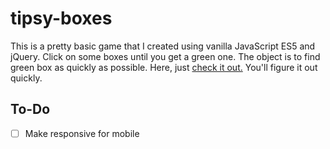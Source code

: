 # tipsy-boxes

This is a pretty basic game that I created using vanilla JavaScript ES5 and jQuery. Click on some boxes until you get a green one. The object is to find green box as quickly as possible. Here, just [check it out.](http://bryanswagerty.com/tipsy-boxes) You'll figure it out quickly.

## To-Do
- [ ] Make responsive for mobile
